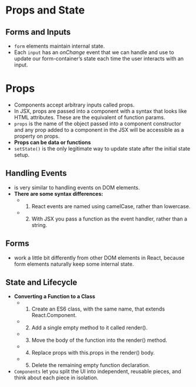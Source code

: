 # Props and State
## Forms and Inputs
  - `form` elements maintain internal state.
  - Each `input` has an *onChange* event that we can handle and use to update our form-container’s state each time the user interacts with an input.
# Props
  - Components accept arbitrary inputs called props.
  -  In JSX, props are passed into a component with a syntax that looks like HTML attributes. These are the equivalent of function params.
  - `props` is the name of the object passed into a component constructor and any prop added to a component in the JSX will be accessible as a property on props.
  - **Props can be data or functions**
- `setState()` is the only legitimate way to update state after the initial state setup. 
## Handling Events 
  - is very similar to handling events on DOM elements.
  - **There are some syntax differences:** 
    - 1. React events are named using camelCase, rather than lowercase.
    - 2. With JSX you pass a function as the event handler, rather than a string.
## Forms
  - work a little bit differently from other DOM elements in React, because form elements naturally keep some internal state. 
## State and Lifecycle
   - **Converting a Function to a Class**
      - 1. Create an ES6 class, with the same name, that extends React.Component.
      - 2. Add a single empty method to it called render().
      - 3. Move the body of the function into the render() method.
      - 4. Replace props with this.props in the render() body.
      - 5. Delete the remaining empty function declaration.
- `Components` let you split the UI into independent, reusable pieces, and think about each piece in isolation.